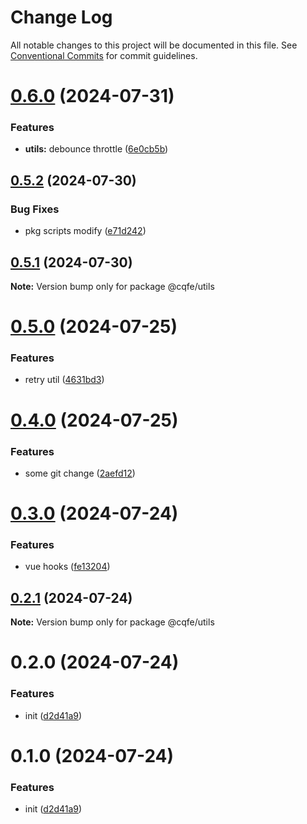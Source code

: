 # Change Log

All notable changes to this project will be documented in this file.
See [Conventional Commits](https://conventionalcommits.org) for commit guidelines.

# [0.6.0](https://github.com/leoDreamer/cqfe/compare/@cqfe/utils@0.5.2...@cqfe/utils@0.6.0) (2024-07-31)


### Features

* **utils:** debounce throttle ([6e0cb5b](https://github.com/leoDreamer/cqfe/commit/6e0cb5b90f3b292f41cb263405b8789b047b7baa))





## [0.5.2](https://github.com/leoDreamer/cqfe/compare/@cqfe/utils@0.5.1...@cqfe/utils@0.5.2) (2024-07-30)


### Bug Fixes

* pkg scripts modify ([e71d242](https://github.com/leoDreamer/cqfe/commit/e71d242779e2d4211e6d88377533523b83338563))





## [0.5.1](https://github.com/leoDreamer/cqfe/compare/@cqfe/utils@0.5.0...@cqfe/utils@0.5.1) (2024-07-30)

**Note:** Version bump only for package @cqfe/utils





# [0.5.0](https://github.com/leoDreamer/cqfe/compare/@cqfe/utils@0.4.0...@cqfe/utils@0.5.0) (2024-07-25)


### Features

* retry util ([4631bd3](https://github.com/leoDreamer/cqfe/commit/4631bd344d5372624f437c106fa66f93cfa5bb8f))





# [0.4.0](https://github.com/leoDreamer/cqfe/compare/@cqfe/utils@0.3.0...@cqfe/utils@0.4.0) (2024-07-25)


### Features

* some git change ([2aefd12](https://github.com/leoDreamer/cqfe/commit/2aefd1214b954adbc26ede4323ac4f7b45a3451e))





# [0.3.0](https://github.com/leoDreamer/cqfe/compare/@cqfe/utils@0.2.1...@cqfe/utils@0.3.0) (2024-07-24)


### Features

* vue hooks ([fe13204](https://github.com/leoDreamer/cqfe/commit/fe13204857ae8910efa920dbc4cbcc47321068ae))





## [0.2.1](https://github.com/leoDreamer/cqfe/compare/@cqfe/utils@0.2.0...@cqfe/utils@0.2.1) (2024-07-24)

**Note:** Version bump only for package @cqfe/utils





# 0.2.0 (2024-07-24)


### Features

* init ([d2d41a9](https://github.com/leoDreamer/cqfe/commit/d2d41a966d92444e3f0267f2686bc845e78317d5))





# 0.1.0 (2024-07-24)


### Features

* init ([d2d41a9](https://github.com/leoDreamer/llleo/commit/d2d41a966d92444e3f0267f2686bc845e78317d5))
